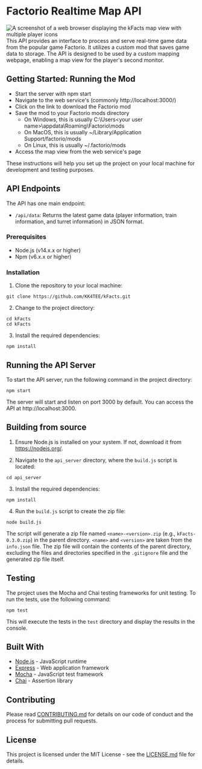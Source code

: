 # Factorio Realtime Map API

![A screenshot of a web browser displaying the kFacts map view with multiple player icons](/api_server/static/readme_banner.png)
This API provides an interface to process and serve real-time game data from the popular game Factorio. It utilizes a custom mod that saves game data to storage. The API is designed to be used by a custom mapping webpage, enabling a map view for the player's second monitor.

## Getting Started: Running the Mod
- Start the server with npm start
- Navigate to the web service's (commonly http://localhost:3000/)
- Click on the link to download the Factorio mod
- Save the mod to your Factorio mods directory
    - On Windows, this is usually C:\Users\<your user name>\appdata\Roaming\Factorio\mods
    - On MacOS, this is usually ~/Library/Application Support/factorio/mods
    - On Linux, this is usually ~/.factorio/mods
- Access the map view from the web service's page

These instructions will help you set up the project on your local machine for development and testing purposes.

## API Endpoints

The API has one main endpoint:

- `/api/data`: Returns the latest game data (player information, train information, and turret information) in JSON format.

### Prerequisites

- Node.js (v14.x.x or higher)
- Npm (v6.x.x or higher)

### Installation

1. Clone the repository to your local machine:
```
git clone https://github.com/KK4TEE/kFacts.git
```

2. Change to the project directory:
```
cd kFacts
cd kFacts
```

3. Install the required dependencies:
```
npm install
```


## Running the API Server

To start the API server, run the following command in the project directory:
```
npm start
```

The server will start and listen on port 3000 by default. You can access the API at http://localhost:3000.

## Building from source
1. Ensure Node.js is installed on your system. If not, download it from https://nodejs.org/.

2. Navigate to the `api_server` directory, where the `build.js` script is located:
```
cd api_server
```

3. Install the required dependencies:
```
npm install
```

4. Run the `build.js` script to create the zip file:
```
node build.js
```

The script will generate a zip file named `<name>-<version>.zip` (e.g., `kFacts-0.3.0.zip`) in the parent directory.
`<name>` and `<version>` are taken from the `info.json` file.
The zip file will contain the contents of the parent directory, excluding the files and directories specified in the `.gitignore` file and the generated zip file itself.

## Testing

The project uses the Mocha and Chai testing frameworks for unit testing. To run the tests, use the following command:
```
npm test
```

This will execute the tests in the `test` directory and display the results in the console.

## Built With

- [Node.js](https://nodejs.org/) - JavaScript runtime
- [Express](https://expressjs.com/) - Web application framework
- [Mocha](https://mochajs.org/) - JavaScript test framework
- [Chai](https://www.chaijs.com/) - Assertion library

## Contributing

Please read [CONTRIBUTING.md](https://github.com/KK4TEE/kFact/blob/main/CONTRIBUTING.md) for details on our code of conduct and the process for submitting pull requests.

## License

This project is licensed under the MIT License - see the [LICENSE.md](https://github.com/KK4TEE/kFact/blob/main/LICENSE.md) file for details.

